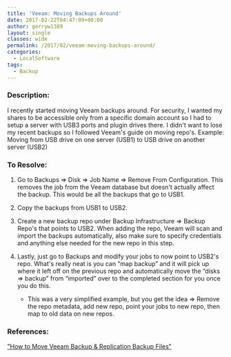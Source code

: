 ```yaml
---
title: 'Veeam: Moving Backups Around'
date: 2017-02-22T04:47:09+00:00
author: gerryw1389
layout: single
classes: wide
permalink: /2017/02/veeam-moving-backups-around/
categories:
  - LocalSoftware
tags:
  - Backup
---
```

<!--more-->

### Description:

I recently started moving Veeam backups around. For security, I wanted my shares to be accessible only from a specific domain account so I had to setup a server with USB3 ports and plugin drives there. I didn't want to lose my recent backups so I followed Veeam's guide on moving repo's. Example: Moving from USB drive on one server (USB1) to USB drive on another server (USB2)

### To Resolve:

1. Go to Backups => Disk => Job Name => Remove From Configuration. This removes the job from the Veeam database but doesn't actually affect the backup. This would be all the backups that go to USB1.

2. Copy the backups from USB1 to USB2.

3. Create a new backup repo under Backup Infrastructure => Backup Repo's that points to USB2. When adding the repo, Veeam will scan and import the backups automatically, also make sure to specify credentials and anything else needed for the new repo in this step.

4. Lastly, just go to Backups and modify your jobs to now point to USB2's repo. What's really neat is you can &#8220;map backup&#8221; and it will pick up where it left off on the previous repo and automatically move the &#8220;disks => backup&#8221; from &#8220;imported&#8221; over to the completed section for you once you do this.

   - This was a very simplified example, but you get the idea => Remove the repo metadata, add new repo, point your jobs to new repo, then map to old data on new repos.

### References:

["How to Move Veeam Backup & Replication Backup Files"](https://www.veeam.com/kb1729)  